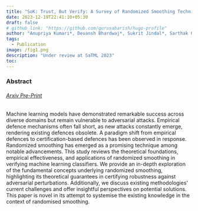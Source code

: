 ```yaml
---
title: "SoK: Trust, But Verify: A Survey of Randomized Smoothing Techniques"
date: 2023-12-19T22:41:10+05:30
draft: false
# github_link: "https://github.com/gurusabarish/hugo-profile"
author: "Anupriya Kumari*, Devansh Bhardwaj*, Sukrit Jindal*, Sarthak Gupta"
tags:
  - Publication
image: /fig1.png
description: "Under review at SaTML 2023"
toc: 
---
```


### Abstract 
###### [Arxiv Pre-Print](https://arxiv.org/abs/2312.12608#:~:text=Trust%2C%20But%20Verify%3A%20A%20Survey%20of%20Randomized%20Smoothing%20Techniques,-Anupriya%20Kumari%2C%20Devansh&text=Machine%20learning%20models%20have%20demonstrated,emerge%2C%20rendering%20existing%20defences%20obsolete.)
Machine learning models have demonstrated remarkable success across diverse domains but remain vulnerable to adversarial attacks. Empirical defence mechanisms often fall short, as new attacks constantly emerge, rendering existing defences obsolete. A paradigm shift from empirical defences to certification-based defences has been observed in response. Randomized smoothing has emerged as a promising technique among notable advancements. This study reviews the theoretical foundations, empirical effectiveness, and applications of randomized smoothing in verifying machine learning classifiers. We provide an in-depth exploration of the fundamental concepts underlying randomized smoothing, highlighting its theoretical guarantees in certifying robustness against adversarial perturbations. Additionally, we discuss existing methodologies' current challenges and offer insightful perspectives on potential solutions. This paper is novel in its attempt to systemise the existing knowledge in the context of randomised smoothing.